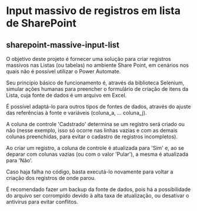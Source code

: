 # Input massivo de registros em lista de SharePoint
## sharepoint-massive-input-list

O objetivo deste projeto é fornecer uma solução para criar registros massivos nas Listas (ou tabelas) no ambiente Share Point, em cenários nos quais não é possível utilizar o Power Automate.

Seu princípio básico de funcionamento é, através da biblioteca Selenium, simular ações humanas para preencher o formulário de criação de itens da Lista, cuja fonte de dados é um arquivo em Excel.

É possível adaptá-lo para outros tipos de fontes de dados, através do ajuste das referências à fonte e variáveis (coluna_a, ... coluna_j).

A coluna de controle 'Cadstrado' determina se um registro será criado ou não (nesse exemplo, isso só ocorre nas linhas vazias e com as demais colunas preenchidas, para evitar o cadastro de registros incompletos).

Ao criar um registro, a coluna de controle é atualizada para 'Sim' e, ao se deparar com colunas vazias (ou com o valor 'Pular'), a mesma é atualizada para 'Não'.

Caso haja falha no código, basta executá-lo novamente para voltar a criação dos registros de onde parou.

É recomendado fazer um backup da fonte de dados, pois há a possibilidade do arquivo ser corrompido devido à alta taxa de atualização, ou desativar o antivirus para evitar conflitos.
